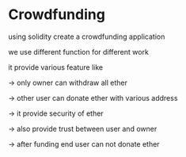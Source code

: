 # Crowdfunding

using solidity create a crowdfunding application

we use different function for different work 

it provide various feature like

->  only owner can withdraw all ether

->  other user can donate ether with various address

->  it provide security of ether

->  also provide trust between user and owner

->  after funding end user can not donate ether

